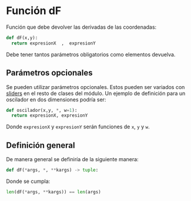 # Función dF
Función que debe devolver las derivadas de las coordenadas:
```python
def dF(x,y):
  return expresionX  ,  expresionY
```
Debe tener tantos parámetros obligatorios como elementos devuelva.

## Parámetros opcionales
Se pueden utilizar parámetros opcionales. Estos pueden ser variados con [sliders](slider.md) en el resto de clases del módulo. Un ejemplo de definición para un oscilador en dos dimensiones podría ser:
```python
def oscilador(x,y, *, w=1):
  return expresionX, expresionY
```
Donde `expresionX` y `expresionY` serán funciones de `x`, `y` y `w`.

## Definición general
De manera general se definiría de la siguiente manera:
```python
def dF(*args, *, **kargs) -> tuple:
```
Donde se cumpla:
```python
len(dF(*args, **kargs)) == len(args)
```